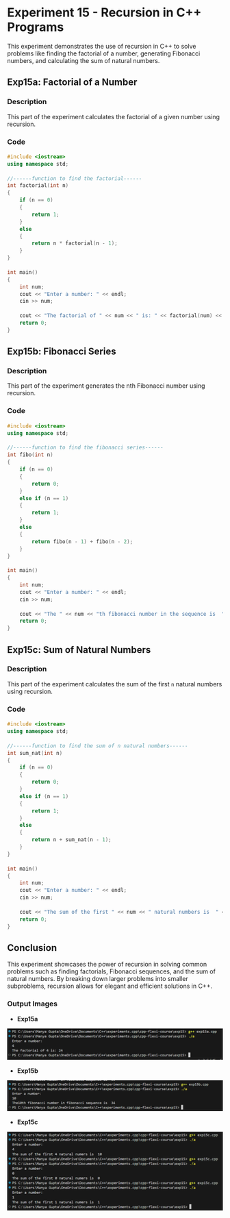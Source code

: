 # Experiment 15 - Recursion in C++ Programs

This experiment demonstrates the use of recursion in C++ to solve problems like finding the factorial of a number, generating Fibonacci numbers, and calculating the sum of natural numbers.

## Exp15a: Factorial of a Number

### Description
This part of the experiment calculates the factorial of a given number using recursion.

### Code
```cpp
#include <iostream>
using namespace std;

//------function to find the factorial------
int factorial(int n)
{
    if (n == 0)
    {
        return 1;
    }
    else
    {
        return n * factorial(n - 1);
    }
}

int main()
{
    int num;
    cout << "Enter a number: " << endl;
    cin >> num;

    cout << "The factorial of " << num << " is: " << factorial(num) << endl;
    return 0;
}
```

## Exp15b: Fibonacci Series

### Description
This part of the experiment generates the nth Fibonacci number using recursion.

### Code
```cpp
#include <iostream>
using namespace std;

//------function to find the fibonacci series------
int fibo(int n)
{
    if (n == 0)
    {
        return 0;
    }
    else if (n == 1)
    {
        return 1;
    }
    else
    {
        return fibo(n - 1) + fibo(n - 2);
    }
}

int main()
{
    int num;
    cout << "Enter a number: " << endl;
    cin >> num;

    cout << "The " << num << "th fibonacci number in the sequence is  " << fibo(num - 1) << endl;
    return 0;
}
```

## Exp15c: Sum of Natural Numbers

### Description
This part of the experiment calculates the sum of the first `n` natural numbers using recursion.

### Code
```cpp
#include <iostream>
using namespace std;

//------function to find the sum of n natural numbers------
int sum_nat(int n)
{
    if (n == 0)
    {
        return 0;
    }
    else if (n == 1)
    {
        return 1;
    }
    else
    {
        return n + sum_nat(n - 1);
    }
}

int main()
{
    int num;
    cout << "Enter a number: " << endl;
    cin >> num;

    cout << "The sum of the first " << num << " natural numbers is  " << sum_nat(num) << endl;
    return 0;
}
```

## Conclusion
This experiment showcases the power of recursion in solving common problems such as finding factorials, Fibonacci sequences, and the sum of natural numbers. By breaking down larger problems into smaller subproblems, recursion allows for elegant and efficient solutions in C++.

### Output Images

- **Exp15a**

![alt text](outputExp15a.png)

- **Exp15b**

![alt text](outputExp15b.png)

- **Exp15c**

![alt text](outputExp15c.png)